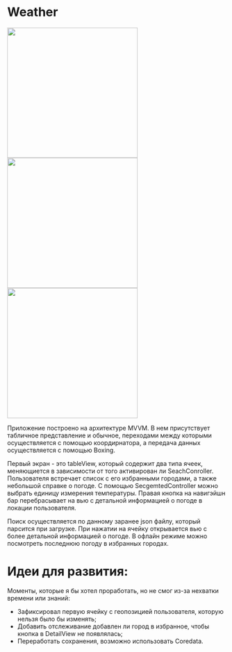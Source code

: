 # Weather

<img src="https://user-images.githubusercontent.com/99677952/158530222-805bdd8b-bf4e-49bc-aaab-c747fa73e149.png" width="300" /> <img src="https://user-images.githubusercontent.com/99677952/158530234-14b0deff-e98e-4b8b-8765-6e6c28f9dd97.png" width="300" /> <img src="https://user-images.githubusercontent.com/99677952/158530242-32c526fb-5a5a-41da-86b4-8a9fe003e572.png" width="300" />

Приложение построено на архитектуре MVVM. В нем присутствует табличное представление и обычное, переходами между которыми осуществляется с помощью коордирнатора, а передача данных осуществляется с помощью Boxing. 

Первый экран - это tableView, который содержит два типа ячеек, меняющиется в зависимости от того активирован ли SeachConroller. Пользователя встречает список с его избранными городами, а также небольшой справке о погоде. C помощью SecgemtedController можно выбрать единицу измерения температуры. Правая кнопка на навигэйшн бар перебрасывает на вью с детальной информацией о погоде в локации пользователя.

Поиск осуществляется по данному заранее json файлу, который парсится при загрузке. При нажатии на ячейку открывается вью с более детальной информацией о погоде. В офлайн режиме можно посмотреть последнюю погоду в избранных городах.

# Идеи для развития:
Моменты, которые я бы хотел проработать, но не смог из-за нехватки времени или знаний:
* Зафиксировал первую ячейку с геопозицией пользователя, которую нельзя было бы изменять;
* Добавить отслеживание добавлен ли город в избранное, чтобы кнопка в DetailView не появлялась;
* Переработать сохранения, возможно использовать Coredata.
